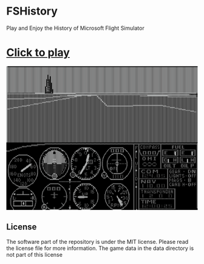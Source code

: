 FSHistory
=========

Play and Enjoy the History of Microsoft Flight Simulator

# **[Click to play][project demo]**

![web demonstration](images/slides.gif)

## License

The software part of the repository is under the MIT license. Please read the license file for more information. The game data in the data directory is not part of this license

[project demo]: https://s-macke.github.io/FSHistory/

